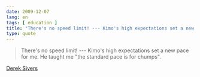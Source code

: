 ```yaml
---
date: 2009-12-07
lang: en
tags: [ education ]
title: "There's no speed limit! --- Kimo's high expectations set a new pace"
type: quote
---
```


> There's no speed limit! --- Kimo's high expectations set a new pace
> for me. He taught me "the standard pace is for chumps".

[Derek Sivers](http://sivers.org/kimo)

